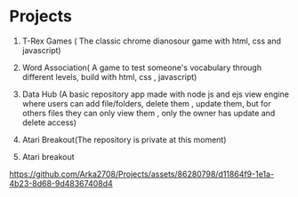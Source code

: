 # Projects
1. T-Rex Games ( The classic chrome dianosour game with html, css and javascript)
2. Word Association( A game to test someone's vocabulary through different levels, build with html, css , javascript)
3. Data Hub (A basic repository app made with node js and ejs view engine where users can add file/folders, delete them , update them, but for others files they can only view them , only the owner has update and delete access)
4. Atari Breakout(The repository is private at this moment)




4. Atari breakout
   
   

https://github.com/Arka2708/Projects/assets/86280798/d11864f9-1e1a-4b23-8d68-9d48367408d4

